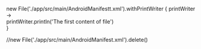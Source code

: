 new File('./app/src/main/AndroidManifestt.xml').withPrintWriter { printWriter ->  
     printWriter.println('The first content of file')  
}

//new File('./app/src/main/AndroidManifest.xml').delete()
